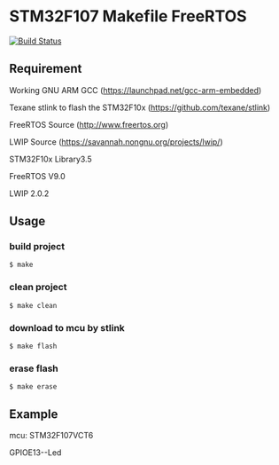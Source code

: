 # STM32F107 Makefile FreeRTOS

[![Build Status](https://travis-ci.org/runmec/stm32f107_makefile_freertos.svg?branch=master)](https://travis-ci.org/runmec/stm32f107_makefile_freertos)

## Requirement

Working GNU ARM GCC (https://launchpad.net/gcc-arm-embedded)

Texane stlink to flash the STM32F10x (https://github.com/texane/stlink)

FreeRTOS Source (http://www.freertos.org)

LWIP Source (https://savannah.nongnu.org/projects/lwip/)

STM32F10x Library3.5

FreeRTOS V9.0

LWIP 2.0.2

## Usage

### build project

```$ make```

### clean project

```$ make clean```

### download to mcu by stlink 
```$ make flash```

### erase flash
```$ make erase```

## Example

mcu: STM32F107VCT6

GPIOE13--Led

